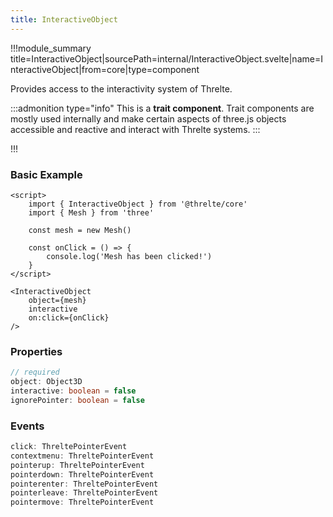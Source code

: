 ```yaml
---
title: InteractiveObject
---
```


!!!module_summary title=InteractiveObject|sourcePath=internal/InteractiveObject.svelte|name=InteractiveObject|from=core|type=component

Provides access to the interactivity system of Threlte.

:::admonition type="info"
This is a **trait component**. Trait components are mostly used internally and make certain aspects of three.js objects accessible and reactive and interact with Threlte systems.
:::

!!!

### Basic Example

```svelte
<script>
	import { InteractiveObject } from '@threlte/core'
	import { Mesh } from 'three'

	const mesh = new Mesh()

	const onClick = () => {
		console.log('Mesh has been clicked!')
	}
</script>

<InteractiveObject
	object={mesh}
	interactive
	on:click={onClick}
/>
```

### Properties

```ts
// required
object: Object3D
interactive: boolean = false
ignorePointer: boolean = false
```

### Events

```ts
click: ThreltePointerEvent
contextmenu: ThreltePointerEvent
pointerup: ThreltePointerEvent
pointerdown: ThreltePointerEvent
pointerenter: ThreltePointerEvent
pointerleave: ThreltePointerEvent
pointermove: ThreltePointerEvent
```
